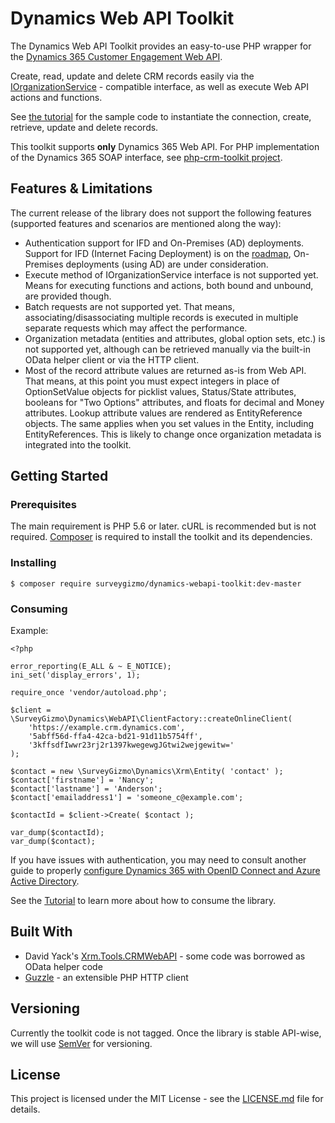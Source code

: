 # Dynamics Web API Toolkit

The Dynamics Web API Toolkit provides an easy-to-use PHP wrapper for the [Dynamics 365 Customer Engagement Web API](https://docs.microsoft.com/en-au/dynamics365/customer-engagement/developer/use-microsoft-dynamics-365-web-api).

Create, read, update and delete CRM records easily via the [IOrganizationService](https://msdn.microsoft.com/en-us/library/microsoft.xrm.sdk.iorganizationservice.aspx) - compatible interface, as well as execute Web API actions and functions.

See [the tutorial](https://github.com/AlexaCRM/dynamics-webapi-toolkit/wiki/Tutorial) for the sample code to instantiate the connection, create, retrieve, update and delete records.

This toolkit supports **only** Dynamics 365 Web API. For PHP implementation of the Dynamics 365 SOAP interface, see [php-crm-toolkit project](https://github.com/AlexaCRM/php-crm-toolkit).

## Features & Limitations

The current release of the library does not support the following features (supported features and scenarios are mentioned along the way):

- Authentication support for IFD and On-Premises (AD) deployments. Support for IFD (Internet Facing Deployment) is on the [roadmap](https://github.com/AlexaCRM/dynamics-webapi-toolkit/projects/1), On-Premises deployments (using AD) are under consideration.
- Execute method of IOrganizationService interface is not supported yet. Means for executing functions and actions, both bound and unbound, are provided though.
- Batch requests are not supported yet. That means, associating/disassociating multiple records is executed in multiple separate requests which may affect the performance.
- Organization metadata (entities and attributes, global option sets, etc.) is not supported yet, although can be retrieved manually via the built-in OData helper client or via the HTTP client.
- Most of the record attribute values are returned as-is from Web API. That means, at this point you must expect integers in place of OptionSetValue objects for picklist values, Status/State attributes, booleans for "Two Options" attributes, and floats for decimal and Money attributes. Lookup attribute values are rendered as EntityReference objects. The same applies when you set values in the Entity, including EntityReferences. This is likely to change once organization metadata is integrated into the toolkit.

## Getting Started

### Prerequisites

The main requirement is PHP 5.6 or later. cURL is recommended but is not required. [Composer](https://getcomposer.org/) is required to install the toolkit and its dependencies.

### Installing

```
$ composer require surveygizmo/dynamics-webapi-toolkit:dev-master
```

### Consuming

Example:
```
<?php

error_reporting(E_ALL & ~ E_NOTICE);
ini_set('display_errors', 1);

require_once 'vendor/autoload.php';

$client = \SurveyGizmo\Dynamics\WebAPI\ClientFactory::createOnlineClient(
    'https://example.crm.dynamics.com',
    '5abff56d-ffa4-42ca-bd21-91d11b5754ff',
    '3kffsdfIwwr23rj2r1397kwegewgJGtwi2wejgewitw='
);

$contact = new \SurveyGizmo\Dynamics\Xrm\Entity( 'contact' );
$contact['firstname'] = 'Nancy';
$contact['lastname'] = 'Anderson';
$contact['emailaddress1'] = 'someone_c@example.com';

$contactId = $client->Create( $contact );

var_dump($contactId);
var_dump($contact);
```

If you have issues with authentication, you may need to consult another guide to properly [configure Dynamics 365 with OpenID Connect and Azure Active Directory](https://docs.microsoft.com/en-us/azure/active-directory/develop/v1-protocols-openid-connect-code).

See the [Tutorial](https://github.com/AlexaCRM/dynamics-webapi-toolkit/wiki/Tutorial) to learn more about how to consume the library.

## Built With

* David Yack's [Xrm.Tools.CRMWebAPI](https://github.com/davidyack/Xrm.Tools.CRMWebAPI) - some code was borrowed as OData helper code
* [Guzzle](https://github.com/guzzle/guzzle) - an extensible PHP HTTP client

## Versioning

Currently the toolkit code is not tagged. Once the library is stable API-wise, we will use [SemVer](http://semver.org/) for versioning.

## License

This project is licensed under the MIT License - see the [LICENSE.md](LICENSE.md) file for details.

